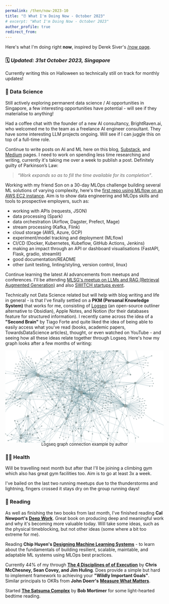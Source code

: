 ```yaml
---
permalink: /then/now-2023-10
title: "⏰ What I'm Doing Now - October 2023"
# excerpt: "What I'm Doing Now - October 2023"
author_profile: true
redirect_from: 
---
```


Here's what I'm doing right **now**, inspired by Derek Siver's [/now page](https://nownownow.com/about).

### 🗓️ *Updated: 31st October 2023, Singapore*

Currently writing this on Halloween so technically still on track for monthly updates!

### 🧠 Data Science

Still actively exploring permanent data science / AI opportunities in Singapore, a few interesting opportunities have potential - will see if they materialise to anything!

Had a coffee chat with the founder of a new AI consultancy, BrightRaven.ai, who welcomed me to the team as a freelance AI engineer consultant. They have some interesting LLM projects ongoing. Will see if I can juggle this on top of a full-time role.

Continue to write posts on AI and ML here on this blog, [Substack](https://vincelam.substack.com/), and [Medium](https://medium.com/@vince-lam) pages. I need to work on spending less time researching and writing, currently it's taking me over a week to publish a post. Definitely guilty of Parkinson’s Law:

>*“Work expands so as to fill the time available for its completion”*.

Working with my friend Son on a 30-day MLOps challenge building several ML solutions of varying complexity, here's the [first repo using MLflow on an AWS EC2 instance](https://github.com/vince-lam/aws-mlflow-mlops). Aim is to show data engineering and MLOps skills and tools to prospective employers, such as:

* working with APIs (requests, JSON)
* data processing (Spark)
* data orchestration (Airflow, Dagster, Prefect, Mage)
* stream processing (Kafka, Flink)
* cloud storage (AWS, Azure, GCP)
* experiment/model tracking and deployment (MLflow)
* CI/CD (Docker, Kubernetes, Kubeflow, GitHub Actions, Jenkins)
* making an impact through an API or dashboard visualisations (FastAPI, Flask, gradio, streamlit)
* good documentation/README
* other (unit testing, linting/styling, version control, linux)

Continue learning the latest AI advancements from meetups and conferences. I'll be attending [MLSG's meetup on LLMs and RAG (Retrieval Augmented Generation)](https://www.meetup.com/machine-learning-singapore/events/296955937) and also [SWITCH startups event](https://2023.switchsg.org/).

Technically not Data Science related but will help with blog writing and life in general - is that I've finally settled on a **PKM (Personal Knowledge System)** that works for me, consisting of [Logseq](https://logseq.com/) (an open-source outliner alternative to Obsidian), Apple Notes, and Notion (for their databases feature for structured information). I recently came across the idea of a **"Second Brain"** by Tiago Forte and quite liked the idea of being able to easily access what you've read (books, academic papers, TowardsDataScience articles), thought, or even watched on YouTube - and seeing how all these ideas relate together through Logseq. Here's how my graph looks after a few months of writing:

![Logseq graph connection](/images/blog/2023-10-logseq-graph.png)
<p style="text-align: center;font-size:13px; margin-top: -20px;">Logseq graph connection example by author</p>

### 🏃‍♂️ Health

Will be travelling next month but after that I'll be joining a climbing gym which also has great gym facilities too. Aim is to go at least 3x a week.

I've bailed on the last two running meetups due to the thunderstorms and lightning, fingers crossed it stays dry on the group running days!

### 📖 Reading

As well as finishing the two books from last month, I've finished reading **Cal Newport's [Deep Work](https://www.goodreads.com/book/show/25744928-deep-work)**. Great book on producing deep and meaningful work and why it's becoming more valuable today. Will take some ideas, such as the physical timeblocking, but not other ideas (some where a bit too extreme for me).

Reading **Chip Huyen's [Designing Machine Learning Systems](https://www.goodreads.com/en/book/show/60715378)** - to learn about the fundamentals of building resilient, scalable, maintable, and adaptable ML systems using MLOps best practices.

Currently 44% of my through **[The 4 Disciplines of of Execution](https://www.goodreads.com/book/show/13260184-the-4-disciplines-of-execution)** by **Chris McChesney, Sean Covey, and Jim Huling**. Does provide a simple but hard to implement framework to achieving your **"Wildly Important Goals"**. Similar principals to OKRs from **John Doerr's** **[Measure What Matters](https://www.goodreads.com/en/book/show/39286958)**.

Started **[The Satsuma Complex](https://www.goodreads.com/en/book/show/61401116)** by **Bob Mortimer** for some light-hearted bedtime reading.
